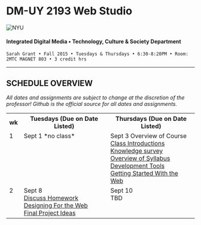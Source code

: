 # DM-UY 2193 Web Studio

![NYU](http://ws2.polishedsolid.com/de/nyu_soe_logo.png)
#### Integrated Digital Media • Technology, Culture & Society Department

    Sarah Grant • Fall 2015 • Tuesdays & Thursdays • 6:30-8:20PM • Room: 2MTC MAGNET 803 • 3 credit hrs

---

## SCHEDULE OVERVIEW

*All dates and assignments are subject to change at the discretion of the professor! Github is the official source for all dates and assignments.*

<table>
    <tr>
        <th width="2%">wk</th>
        <th width="49%">Tuesdays (Due on Date Listed)</th>
        <th width="49%">Thursdays (Due on Date Listed)</th>
    </tr>
    <tr>
        <td valign="top">1</td>
        <td valign="top">Sept 1 *no class*<br></td>
        <td valign="top">Sept 3 Overview of Course<br><a href="weekly_detail/ws1fa15_weekly_detail_wk1_sept3.md">Class Introductions<br>Knowledge survey<br>Overview of Syllabus<br>Development Tools<br>Getting Started With the Web</a></td>
    </tr>
    <tr>
        <td valign="top">2</td>
        <td valign="top">Sept 8<br><a href="weekly_detail/ws1fa15_weekly_detail_wk2_sept8.md">Discuss Homework<br>Designing For the Web<br>Final Project Ideas</a></td>
        <td valign="top">Sept 10<br>TBD<a href="weekly_detail/ws1fa15_weekly_detail_wk2_sept8.md"></a></td>
    </tr>
    <!-- <tr>
        <td valign="top">3</td>
        <td valign="top">Sept 15<br>TBD<a href="weekly_detail/ws1fa15_weekly_detail_wk3_sept15.md"></a></td>
        <td valign="top">Sept 17<br>TBD<a href="weekly_detail/ws1fa15_weekly_detail_wk3_sept15.md"></a></td>
    </tr>
    <tr>
        <td valign="top">4</td>
        <td valign="top">Sept 22<br>TBD<a href="weekly_detail/ws1fa15_weekly_detail_wk4_sept22.md"></a></td>
        <td valign="top">Sept 24<br>TBD<a href="weekly_detail/ws1fa15_weekly_detail_wk4_sept22.md"></a></td>
    </tr>
    <tr>
        <td valign="top">5</td>
        <td valign="top">Sept 29<br>TBD<a href="weekly_detail/ws1fa15_weekly_detail_wk5_sept29.md"></a></td>
        <td valign="top">Oct 1<br>TBD<a href="weekly_detail/ws1fa15_weekly_detail_wk5_sept29.md"></a></td>
    </tr>
    <tr>
        <td valign="top">6</td>
        <td valign="top">Oct 6<br>TBD<a href="weekly_detail/ws1fa15_weekly_detail_wk6_oct6.md"></a></td>
        <td valign="top">Oct 8<br>TBD<a href="weekly_detail/ws1fa15_weekly_detail_wk6_oct6.md"></a></td>
    </tr>
    <tr>
        <td valign="top">7</td>
        <td valign="top">Oct 13<br>TBD<a href="weekly_detail/ws1fa15_weekly_detail_wk7_oct13.md"></a></td>
        <td valign="top">Oct 15<br>TBD<a href="weekly_detail/ws1fa15_weekly_detail_wk7_oct13.md"></a></td>
    </tr>
    <tr>
        <td valign="top">8</td>
        <td valign="top">Oct 20<br>TBD<a href="weekly_detail/ws1fa15_weekly_detail_wk8_oct20.md"></a></td>
        <td valign="top">Oct 22<br>TBD<a href="weekly_detail/ws1fa15_weekly_detail_wk8_oct20.md"></a></td>
    </tr>
    <tr>
        <td valign="top">9</td>
        <td valign="top">Oct 27<br>TBD<a href="weekly_detail/ws1fa15_weekly_detail_wk9_oct27.md"></a></td>
        <td valign="top">Oct 29<br>TBD<a href="weekly_detail/ws1fa15_weekly_detail_wk9_oct27.md"></a></td>
    </tr>
    <tr>
        <td valign="top">10</td>
        <td valign="top">Nov 3<br>TBD<a href="weekly_detail/ws1fa15_weekly_detail_wk10_nov3.md"></a></td>
        <td valign="top">Nov 5<br>TBD<a href="weekly_detail/ws1fa15_weekly_detail_wk10_nov3.md"></a></td>
    </tr>
    <tr>
        <td valign="top">11</td>
        <td valign="top">Nov 10<br>TBD<a href="weekly_detail/ws1fa15_weekly_detail_wk11_nov10.md"></a></td>
        <td valign="top">Nov 12 *Veteran's Day*</td>
    </tr>
    <tr>
        <td valign="top">12</td>
        <td valign="top">Nov 17<br>TBD<a href="weekly_detail/ws1fa15_weekly_detail_wk12_nov17.md"></a></td>
        <td valign="top">Nov 19<br>TBD<a href="weekly_detail/ws1fa15_weekly_detail_wk12_nov17.md"></a></td>
    </tr>
    <tr>
        <td valign="top">13</td>
        <td valign="top">Nov 24<br>TBD<a href="weekly_detail/ws1fa15_weekly_detail_wk13_nov24.md"></a></td>
        <td valign="top">Nov 26 *Thanksgiving*</td>
    </tr>
    <tr>
        <td valign="top">14</td>
        <td valign="top">Dec 1<br>TBD<a href="weekly_detail/ws1fa15_weekly_detail_wk14_dec1.md"></a></td>
        <td valign="top">Dec 3<br>TBD<a href="weekly_detail/ws1fa15_weekly_detail_wk14_dec1.md"></a></td>
    </tr>
    <tr>
        <td valign="top">15</td>
        <td valign="top">Dec 8<br>TBD<a href="weekly_detail/ws1fa15_weekly_detail_wk15_dec8.md"></a></td>
        <td valign="top">Dec 10<br>TBD<a href="weekly_detail/ws1fa15_weekly_detail_wk15_dec8.md"></a></td>
    </tr>
    <tr>
        <td valign="top">16</td>
        <td valign="top">Dec 15<br>TBD<a href="weekly_detail/ws1fa15_weekly_detail_wk16_dec15.md"></a></td>
        <td valign="top"></td>
    </tr> -->
</table>
